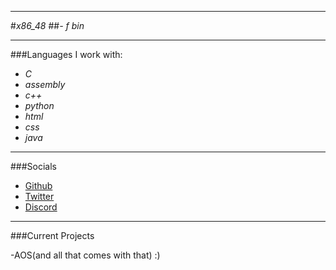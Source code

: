 ___
#*x86_48* 
##*- f bin* 
___
###Languages I work with:
- *C*
- *assembly*
- *c++*
- *python*
- *html*
- *css*
- *java*
___
###Socials
- [Github](https://www.github.com/x86-48)
- [Twitter](https://twitter.com/x86_48)
- [Discord](https://discord.gg/vdUR8DMnSB)

___
###Current Projects

-AOS(and all that comes with that) :)
